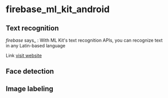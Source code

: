 # firebase_ml_kit_android

## Text recognition
 _firebase_ says_ : With ML Kit's text recognition APIs, you can recognize text in any Latin-based language
 
 Link
 [visit website](https://firebase.google.com/docs/ml-kit/recognize-text)

## Face detection

## Image labeling

